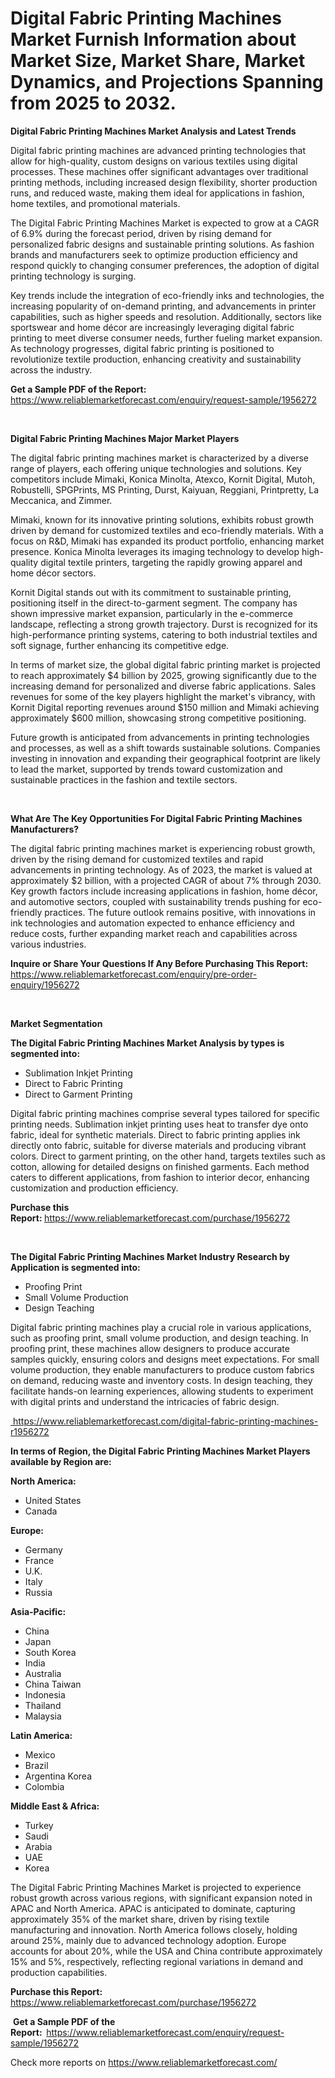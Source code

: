 <p><h1>Digital Fabric Printing Machines Market Furnish Information about Market Size, Market Share, Market Dynamics, and Projections Spanning from 2025 to 2032.</h1></p><p><strong>Digital Fabric Printing Machines Market Analysis and Latest Trends</strong></p>
<p><p>Digital fabric printing machines are advanced printing technologies that allow for high-quality, custom designs on various textiles using digital processes. These machines offer significant advantages over traditional printing methods, including increased design flexibility, shorter production runs, and reduced waste, making them ideal for applications in fashion, home textiles, and promotional materials.</p><p>The Digital Fabric Printing Machines Market is expected to grow at a CAGR of 6.9% during the forecast period, driven by rising demand for personalized fabric designs and sustainable printing solutions. As fashion brands and manufacturers seek to optimize production efficiency and respond quickly to changing consumer preferences, the adoption of digital printing technology is surging. </p><p>Key trends include the integration of eco-friendly inks and technologies, the increasing popularity of on-demand printing, and advancements in printer capabilities, such as higher speeds and resolution. Additionally, sectors like sportswear and home décor are increasingly leveraging digital fabric printing to meet diverse consumer needs, further fueling market expansion. As technology progresses, digital fabric printing is positioned to revolutionize textile production, enhancing creativity and sustainability across the industry.</p></p>
<p><strong>Get a Sample PDF of the Report:&nbsp;</strong> <a href="https://www.reliablemarketforecast.com/enquiry/request-sample/1956272?utm_campaign=1842&utm_medium=2&utm_source=Github&utm_content=ia&utm_term=21022025&utm_id=digital-fabric-printing-machines">https://www.reliablemarketforecast.com/enquiry/request-sample/1956272</a></p>
<p>&nbsp;</p>
<p><strong>Digital Fabric Printing Machines Major Market Players</strong></p>
<p><p>The digital fabric printing machines market is characterized by a diverse range of players, each offering unique technologies and solutions. Key competitors include Mimaki, Konica Minolta, Atexco, Kornit Digital, Mutoh, Robustelli, SPGPrints, MS Printing, Durst, Kaiyuan, Reggiani, Printpretty, La Meccanica, and Zimmer.</p><p>Mimaki, known for its innovative printing solutions, exhibits robust growth driven by demand for customized textiles and eco-friendly materials. With a focus on R&D, Mimaki has expanded its product portfolio, enhancing market presence. Konica Minolta leverages its imaging technology to develop high-quality digital textile printers, targeting the rapidly growing apparel and home décor sectors.</p><p>Kornit Digital stands out with its commitment to sustainable printing, positioning itself in the direct-to-garment segment. The company has shown impressive market expansion, particularly in the e-commerce landscape, reflecting a strong growth trajectory. Durst is recognized for its high-performance printing systems, catering to both industrial textiles and soft signage, further enhancing its competitive edge.</p><p>In terms of market size, the global digital fabric printing market is projected to reach approximately $4 billion by 2025, growing significantly due to the increasing demand for personalized and diverse fabric applications. Sales revenues for some of the key players highlight the market's vibrancy, with Kornit Digital reporting revenues around $150 million and Mimaki achieving approximately $600 million, showcasing strong competitive positioning.</p><p>Future growth is anticipated from advancements in printing technologies and processes, as well as a shift towards sustainable solutions. Companies investing in innovation and expanding their geographical footprint are likely to lead the market, supported by trends toward customization and sustainable practices in the fashion and textile sectors.</p></p>
<p>&nbsp;</p>
<p><strong>What Are The Key Opportunities For Digital Fabric Printing Machines Manufacturers?</strong></p>
<p><p>The digital fabric printing machines market is experiencing robust growth, driven by the rising demand for customized textiles and rapid advancements in printing technology. As of 2023, the market is valued at approximately $2 billion, with a projected CAGR of about 7% through 2030. Key growth factors include increasing applications in fashion, home décor, and automotive sectors, coupled with sustainability trends pushing for eco-friendly practices. The future outlook remains positive, with innovations in ink technologies and automation expected to enhance efficiency and reduce costs, further expanding market reach and capabilities across various industries.</p></p>
<p><strong>Inquire or Share Your Questions If Any Before Purchasing This Report:</strong> <a href="https://www.reliablemarketforecast.com/enquiry/pre-order-enquiry/1956272?utm_campaign=1842&utm_medium=2&utm_source=Github&utm_content=ia&utm_term=21022025&utm_id=digital-fabric-printing-machines">https://www.reliablemarketforecast.com/enquiry/pre-order-enquiry/1956272</a></p>
<p>&nbsp;</p>
<p><strong>Market Segmentation</strong></p>
<p><strong>The Digital Fabric Printing Machines Market Analysis by types is segmented into:</strong></p>
<p><ul><li>Sublimation Inkjet Printing</li><li>Direct to Fabric Printing</li><li>Direct to Garment Printing</li></ul></p>
<p><p>Digital fabric printing machines comprise several types tailored for specific printing needs. Sublimation inkjet printing uses heat to transfer dye onto fabric, ideal for synthetic materials. Direct to fabric printing applies ink directly onto fabric, suitable for diverse materials and producing vibrant colors. Direct to garment printing, on the other hand, targets textiles such as cotton, allowing for detailed designs on finished garments. Each method caters to different applications, from fashion to interior decor, enhancing customization and production efficiency.</p></p>
<p><strong>Purchase this Report:&nbsp;</strong><a href="https://www.reliablemarketforecast.com/purchase/1956272?utm_campaign=1842&utm_medium=2&utm_source=Github&utm_content=ia&utm_term=21022025&utm_id=digital-fabric-printing-machines">https://www.reliablemarketforecast.com/purchase/1956272</a></p>
<p>&nbsp;</p>
<p><strong>The Digital Fabric Printing Machines Market Industry Research by Application is segmented into:</strong></p>
<p><ul><li>Proofing Print</li><li>Small Volume Production</li><li>Design Teaching</li></ul></p>
<p><p>Digital fabric printing machines play a crucial role in various applications, such as proofing print, small volume production, and design teaching. In proofing print, these machines allow designers to produce accurate samples quickly, ensuring colors and designs meet expectations. For small volume production, they enable manufacturers to produce custom fabrics on demand, reducing waste and inventory costs. In design teaching, they facilitate hands-on learning experiences, allowing students to experiment with digital prints and understand the intricacies of fabric design.</p></p>
<p><a href="https://www.reliablemarketforecast.com/digital-fabric-printing-machines-r1956272?utm_campaign=1842&utm_medium=2&utm_source=Github&utm_content=ia&utm_term=21022025&utm_id=digital-fabric-printing-machines">&nbsp;https://www.reliablemarketforecast.com/digital-fabric-printing-machines-r1956272</a></p>
<p><strong>In terms of Region, the Digital Fabric Printing Machines Market Players available by Region are:</strong></p>
<p>
    <p> <strong> North America: </strong>
        <ul>
            <li>United States</li>
            <li>Canada</li>
        </ul>
        </p> 
    <p> <strong> Europe: </strong>
        <ul>
            <li>Germany</li>
            <li>France</li>
            <li>U.K.</li>
            <li>Italy</li>
            <li>Russia</li>
        </ul>
        </p> 
    <p> <strong> Asia-Pacific: </strong>
        <ul>
            <li>China</li>
            <li>Japan</li>
            <li>South Korea</li>
            <li>India</li>
            <li>Australia</li>
            <li>China Taiwan</li>
            <li>Indonesia</li>
            <li>Thailand</li>
            <li>Malaysia</li>
        </ul>
        </p> 
    <p> <strong> Latin America: </strong>
        <ul>
            <li>Mexico</li>
            <li>Brazil</li>
            <li>Argentina Korea</li>
            <li>Colombia</li>
        </ul>
        </p> 
    <p> <strong> Middle East & Africa: </strong>
        <ul>
            <li>Turkey</li>
            <li>Saudi</li>
            <li>Arabia</li>
            <li>UAE</li>
            <li>Korea</li>
        </ul>
    </p>
    </p>
<p><p>The Digital Fabric Printing Machines Market is projected to experience robust growth across various regions, with significant expansion noted in APAC and North America. APAC is anticipated to dominate, capturing approximately 35% of the market share, driven by rising textile manufacturing and innovation. North America follows closely, holding around 25%, mainly due to advanced technology adoption. Europe accounts for about 20%, while the USA and China contribute approximately 15% and 5%, respectively, reflecting regional variations in demand and production capabilities.</p></p>
<p><strong>Purchase this Report: </strong><a href="https://www.reliablemarketforecast.com/purchase/1956272?utm_campaign=1842&utm_medium=2&utm_source=Github&utm_content=ia&utm_term=21022025&utm_id=digital-fabric-printing-machines">https://www.reliablemarketforecast.com/purchase/1956272</a></p>
<p>&nbsp;<strong>Get a Sample PDF of the Report:&nbsp;&nbsp;</strong><a href="https://www.reliablemarketforecast.com/enquiry/request-sample/1956272?utm_campaign=1842&utm_medium=2&utm_source=Github&utm_content=ia&utm_term=21022025&utm_id=digital-fabric-printing-machines">https://www.reliablemarketforecast.com/enquiry/request-sample/1956272</a></p>
<p><strong></strong></p>
<p>Check more reports on <a href="https://www.reliablemarketforecast.com/?utm_campaign=1842&utm_medium=2&utm_source=Github&utm_content=ia&utm_term=21022025&utm_id=digital-fabric-printing-machines">https://www.reliablemarketforecast.com/</a></p>